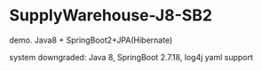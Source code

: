 # SupplyWarehouse-J8-SB2
demo. Java8 + SpringBoot2+JPA(Hibernate)

system downgraded: Java 8, SpringBoot 2.7.18, log4j yaml support
